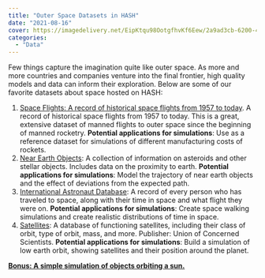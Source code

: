 ```yaml
---
title: "Outer Space Datasets in HASH"
date: "2021-08-16"
cover: https://imagedelivery.net/EipKtqu98OotgfhvKf6Eew/2a9ad3cb-6200-4503-229b-d27e21102f00/public
categories: 
  - "Data"
---
```


Few things capture the imagination quite like outer space. As more and more countries and companies venture into the final frontier, high quality models and data can inform their exploration. Below are some of our favorite datasets about space hosted on HASH:

1. [Space Flights: A record of historical space flights from 1957 to today](https://hash.ai/@nextspaceflight/spaceflights). A record of historical space flights from 1957 to today. This is a great, extensive dataset of manned flights to outer space since the beginning of manned rocketry. **Potential applications for simulations**: Use as a reference dataset for simulations of different manufacturing costs of rockets.
1. [Near Earth Objects](https://hash.ai/@nasa/neo): A collection of information on asteroids and other stellar objects. Includes data on the proximity to earth. **Potential applications for simulations**: Model the trajectory of near earth objects and the effect of deviations from the expected path.
1. [International Astronaut Database](https://hash.ai/@csis/astronautdatabase): A record of every person who has traveled to space, along with their time in space and what flight they were on. **Potential applications for simulations**: Create space walking simulations and create realistic distributions of time in space.
1. [Satellites](https://hash.ai/@unionconcernedscientists/satellites): A database of functioning satellites, including their class of orbit, type of orbit, mass, and more. Publisher: Union of Concerned Scientists. **Potential applications for simulations**: Build a simulation of low earth orbit, showing satellites and their position around the planet.

[**Bonus: A simple simulation of objects orbiting a sun.**](https://hash.ai/@jon/orbits)
